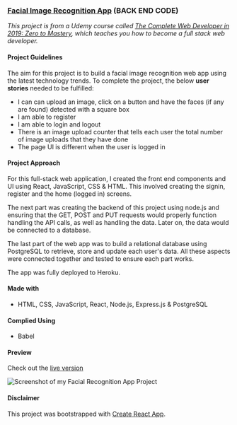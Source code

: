 ### [Facial Image Recognition App](https://smart-brain-dpn.herokuapp.com/) (BACK END CODE)

_This project is from a Udemy course called [The Complete Web Developer in 2019: Zero to Mastery](https://www.udemy.com/the-complete-web-developer-zero-to-mastery/), which teaches you how to become a full stack web developer._


#### Project Guidelines

The aim for this project is to build a facial image recognition web app using the latest technology trends. 
To complete the project, the below **user stories** needed to be fulfilled:
- I can can upload an image, click on a button and have the faces (if any are found) detected with a square box
- I am able to register
- I am able to login and logout
- There is an image upload counter that tells each user the total number of image uploads that they have done
- The page UI is different when the user is logged in


#### Project Approach

For this full-stack web application, I created the front end components and UI using React, JavaScript, CSS & HTML. This involved creating the signin, register and the home (logged in) screens. 

The next part was creating the backend of this project using node.js and ensuring that the GET, POST and PUT requests would properly function handling the API calls, as well as handling the data. Later on, the data would be connected to a database.

The last part of the web app was to build a relational database using PostgreSQL to retrieve, store and update each user's data. All these aspects were connected together and tested to ensure each part works.

The app was fully deployed to Heroku. 


#### Made with
- HTML, CSS, JavaScript, React, Node.js, Express.js & PostgreSQL


#### Complied Using
- Babel


#### Preview

Check out the [live version](https://smart-brain-dpn.herokuapp.com/)

![Screenshot of my Facial Recognition App Project](https://confidenceiskey.github.io/codepenimg/facial-recognition.png "Screenshot of my Facial Recognition Web App")


#### Disclaimer

This project was bootstrapped with [Create React App](https://github.com/facebook/create-react-app).
